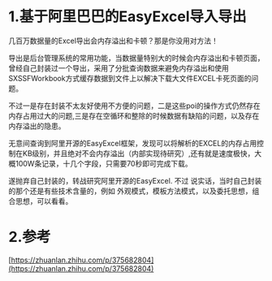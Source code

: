 # 1.基于阿里巴巴的EasyExcel导入导出

几百万数据量的Excel导出会内存溢出和卡顿？那是你没用对方法！

导出是后台管理系统的常用功能，当数据量特别大的时候会内存溢出和卡顿页面，曾经自己封装过一个导出，采用了分批查询数据来避免内存溢出和使用SXSSFWorkbook方式缓存数据到文件上以解决下载大文件EXCEL卡死页面的问题。

不过一是存在封装不太友好使用不方便的问题，二是这些poi的操作方式仍然存在内存占用过大的问题,三是存在空循环和整除的时候数据有缺陷的问题，以及存在内存溢出的隐患。

无意间查询到阿里开源的EasyExcel框架，发现可以将解析的EXCEL的内存占用控制在KB级别，并且绝对不会内存溢出（内部实现待研究）,还有就是速度极快，大概100W条记录，十几个字段，只需要70秒即可完成下载。

遂抛弃自己封装的，转战研究阿里开源的EasyExcel. 不过 说实话，当时自己封装的那个还是有些技术含量的，例如 外观模式，模板方法模式，以及委托思想，组合思想，可以看看。

# 2.参考

[https://zhuanlan.zhihu.com/p/375682804](https://zhuanlan.zhihu.com/p/375682804)

